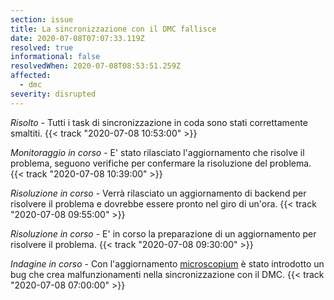 ```yaml
---
section: issue
title: La sincronizzazione con il DMC fallisce
date: 2020-07-08T07:07:33.119Z
resolved: true
informational: false
resolvedWhen: 2020-07-08T08:53:51.259Z
affected:
  - dmc
severity: disrupted
---
```

*Risolto* - Tutti i task di sincronizzazione in coda sono stati correttamente smaltiti. {{< track "2020-07-08 10:53:00" >}}

*Monitoraggio in corso* - E' stato rilasciato l'aggiornamento che risolve il problema, seguono verifiche per confermare la risoluzione del problema. {{< track "2020-07-08 10:39:00" >}}

*Risoluzione in corso* - Verrà rilasciato un aggiornamento di backend per risolvere il problema e dovrebbe essere pronto nel giro di un'ora. {{< track "2020-07-08 09:55:00" >}}

*Risoluzione in corso* - E' in corso la preparazione di un aggiornamento per risolvere il problema. {{< track "2020-07-08 09:30:00" >}}

*Indagine in corso* - Con l'aggiornamento [microscopium](http://jenkins-yap.dnsalias.com/yap-team/yap/-/milestones/586) è stato introdotto un bug che crea malfunzionamenti nella sincronizzazione con il DMC. {{< track "2020-07-08 07:00:00" >}}
